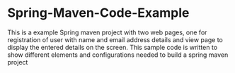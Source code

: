 # Spring-Maven-Code-Example

This is a example Spring maven project with two web pages, one for registration of user with name and email address details  and 
view page to display the entered details on the screen. This sample  code is written to show different elements and configurations needed 
to build a spring maven project

